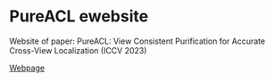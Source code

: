 # PureACL ewebsite
 Website of paper: PureACL: View Consistent Purification for Accurate Cross-View Localization (ICCV 2023)
 
[Webpage](https://junxuan-li.github.io/wildlight-website/)
